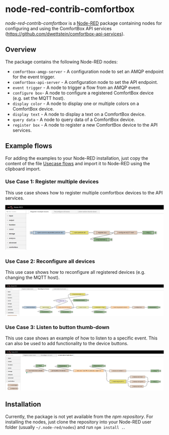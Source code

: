 # node-red-contrib-comfortbox
_node-red-contrib-comfortbox_ is a [Node-RED](https://nodered.org/) package containing nodes for configuring and using the ComfortBox API services (https://github.com/dwettstein/comfortbox-api-services).

## Overview
The package contains the following Node-RED nodes:

- `comfortbox-amqp-server` \- A configuration node to set an AMQP endpoint for the event trigger.
- `comfortbox-api-server` \- A configuration node to set the API endpoint.
- `event trigger` \- A node to trigger a flow from an AMQP event.
- `configure box`\- A node to configure a registered ComfortBox device (e.g. set the MQTT host).
- `display color` \- A node to display one or multiple colors on a ComfortBox device.
- `display text` \- A node to display a text on a ComfortBox device.
- `query data` \- A node to query data of a ComfortBox device.
- `register box` \- A node to register a new ComfortBox device to the API services.

## Example flows
For adding the examples to your Node-RED installation, just copy the content of the file [Usecase flows](./examples/usecase_flows.json) and import it to Node-RED using the clipboard import.

### Use Case 1: Register multiple devices
This use case shows how to register multiple comfortbox devices to the API services.

![usecase_register.png](./examples/usecase_register.png)

### Use Case 2: Reconfigure all devices
This use case shows how to reconfigure all registered devices (e.g. changing the MQTT host).

![usecase_reconfigure.png](./examples/usecase_reconfigure.png)

### Use Case 3: Listen to button thumb-down
This use case shows an example of how to listen to a specific event. This can also be used to add functionality to the device buttons.

![usecase_button.png](./examples/usecase_button.png)

## Installation
Currently, the package is not yet available from the _npm repository_. For installing the nodes, just clone the repository into your Node-RED user folder (usually `~/.node-red/nodes`) and run `npm install .`.
